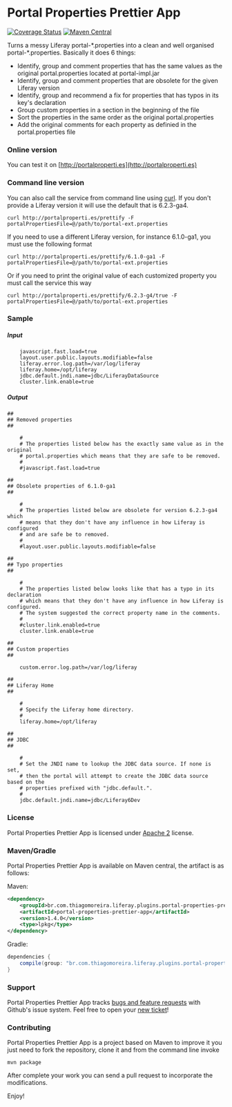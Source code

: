 Portal Properties Prettier App
==========
[![Coverage Status](https://coveralls.io/repos/tmoreira2020/portal-properties-prettier-app/badge.svg?branch=master)](https://coveralls.io/r/tmoreira2020/portal-properties-prettier-app?branch=master)
[![Maven Central](https://maven-badges.herokuapp.com/maven-central/br.com.thiagomoreira.liferay.plugins.portal-properties-prettier-app/portal-properties-prettier-app/badge.svg)](https://maven-badges.herokuapp.com/maven-central/br.com.thiagomoreira.liferay.plugins.portal-properties-prettier-app/portal-properties-prettier-app)

Turns a messy Liferay portal-\*.properties into a clean and well organised portal-\*.properties. Basically it does 6 things:

* Identify, group and comment properties that has the same values as the original portal.properties located at portal-impl.jar
* Identify, group and comment properties that are obsolete for the given Liferay version
* Identify, group and recommend a fix for properties that has typos in its key's declaration
* Group custom properties in a section in the beginning of the file
* Sort the properties in the same order as the original portal.properties
* Add the original comments for each property as definied in the portal.properties file

### Online version

 
You can test it on [http://portalproperti.es](http://portalproperti.es)

### Command line version

You can also call the service from command line using [curl](http://curl.haxx.se/). If you don't provide a Liferay version it will use the default that is 6.2.3-ga4.

```shell
curl http://portalproperti.es/prettify -F portalPropertiesFile=@/path/to/portal-ext.properties
```

If you need to use a different Liferay version, for instance 6.1.0-ga1, you must use the following format

```shell
curl http://portalproperti.es/prettify/6.1.0-ga1 -F portalPropertiesFile=@/path/to/portal-ext.properties
```

Or if you need to print the original value of each customized property you must call the service this way

```shell
curl http://portalproperti.es/prettify/6.2.3-g4/true -F portalPropertiesFile=@/path/to/portal-ext.properties
```

### Sample

##### Input
```properties
    javascript.fast.load=true
    layout.user.public.layouts.modifiable=false
    liferay.error.log.path=/var/log/liferay
    liferay.home=/opt/liferay
    jdbc.default.jndi.name=jdbc/LiferayDataSource
    cluster.link.enable=true
```

##### Output

```properties
##
## Removed properties
##

    #
    # The properties listed below has the exactly same value as in the original
    # portal.properties which means that they are safe to be removed.
    #
    #javascript.fast.load=true

##
## Obsolete properties of 6.1.0-ga1
##

    #
    # The properties listed below are obsolete for version 6.2.3-ga4 which
    # means that they don't have any influence in how Liferay is configured
    # and are safe be to removed.
    #
    #layout.user.public.layouts.modifiable=false

##
## Typo properties
##

    #
    # The properties listed below looks like that has a typo in its declaration
    # which means that they don't have any influence in how Liferay is configured.
    # The system suggested the correct property name in the comments.
    #
    #cluster.link.enabled=true
    cluster.link.enable=true

##
## Custom properties
##

    custom.error.log.path=/var/log/liferay

##
## Liferay Home
##

    #
    # Specify the Liferay home directory.
    #
    liferay.home=/opt/liferay

##
## JDBC
##

    #
    # Set the JNDI name to lookup the JDBC data source. If none is set,
    # then the portal will attempt to create the JDBC data source based on the
    # properties prefixed with "jdbc.default.".
    #
    jdbc.default.jndi.name=jdbc/Liferay6Dev
```

### License

Portal Properties Prettier App is licensed under [Apache 2](http://www.apache.org/licenses/LICENSE-2.0) license.

### Maven/Gradle

Portal Properties Prettier App is available on Maven central, the artifact is as follows:

Maven:

```xml
<dependency>
    <groupId>br.com.thiagomoreira.liferay.plugins.portal-properties-prettier-app</groupId>
    <artifactId>portal-properties-prettier-app</artifactId>
    <version>1.4.0</version>
    <type>lpkg</type>
</dependency>
```
Gradle:

```groovy
dependencies {
    compile(group: "br.com.thiagomoreira.liferay.plugins.portal-properties-prettier-app", name: "portal-properties-prettier-app", version: "1.4.0", type: "lpkg");
}
```
### Support
Portal Properties Prettier App tracks [bugs and feature requests](https://github.com/tmoreira2020/portal-properties-prettier-app/issues) with Github's issue system. Feel free to open your [new ticket](https://github.com/tmoreira2020/portal-properties-prettier-app/issues/new)!

### Contributing

Portal Properties Prettier App is a project based on Maven to improve it you just need to fork the repository, clone it and from the command line invoke

```shell
mvn package
```
After complete your work you can send a pull request to incorporate the modifications.

Enjoy!
